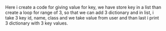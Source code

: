 Here i create a code for giving value for key, we have store key in a list than create a loop for range of 3, so that we can add 3 dictionary and in list, i take 3 key id, name, class and we take value from user and than last i print 3 dictionary with 3 key values.
